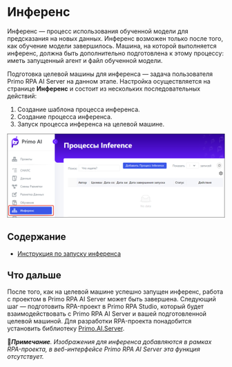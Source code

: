 # Инференс

Инференс — процесс использования обученной модели для предсказания на новых данных. Инференс возможен только после того, как обучение модели завершилось. Машина, на которой выполняется инференс, должна быть дополнительно подготовлена к этому процессу: иметь запущенный агент и файл обученной модели.

Подготовка целевой машины для инференса — задача пользователя Primo RPA AI Server на данном этапе. Настройка осуществляется на странице **Инференс** и состоит из нескольких последовательных действий:
1. Создание шаблона процесса инференса.
2. Создание процесса инференса.
3. Запуск процесса инференса на целевой машине.

![](<../../../../.gitbook/assets1/primo-ai//user-guide/inference-page.png>)

## Содержание

* [Инструкция по запуску инференса](https://github.com/PrimoRPA/Docs.Rus/blob/1299-%D0%BD%D0%B0%D0%BF%D0%B8%D1%81%D0%B0%D1%82%D1%8C-%D0%B4%D0%BE%D0%BA%D1%83%D0%BC%D0%B5%D0%BD%D1%82-%D0%BF%D0%BE-primoai/primo-ai/user/projects/inference/inference-processes.md)

## Что дальше

После того, как на целевой машине успешно запущен инференс, работа с проектом в Primo RPA AI Server может быть завершена. Следующий шаг — подготовить RPA-проект в Primo RPA Studio, который будет взаимодействовать с Primo RPA AI Server и вашей подготовленной целевой машиной. Для разработки RPA-проекта понадобится установить библиотеку [Primo.AI.Server](https://github.com/PrimoRPA/Docs.Rus/tree/1299-%D0%BD%D0%B0%D0%BF%D0%B8%D1%81%D0%B0%D1%82%D1%8C-%D0%B4%D0%BE%D0%BA%D1%83%D0%BC%D0%B5%D0%BD%D1%82-%D0%BF%D0%BE-primoai/g_elements/el_extra/ai_server).

:large_blue_diamond:***Примечание**. Изображения для инференса добавляются в рамках RPA-проекта, в веб-интерфейсе Primo RPA AI Server эта функция отсутствует.*
